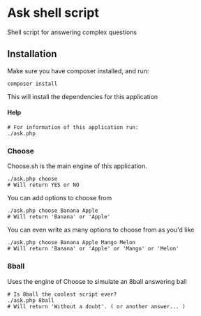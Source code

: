 # Ask shell script
Shell script for answering complex questions

## Installation
Make sure you have composer installed, and run:
```
composer install
```
This will install the dependencies for this application

#### Help
```
# For information of this application run:
./ask.php
```

### Choose
Choose.sh is the main engine of this application.
```
./ask.php choose
# Will return YES or NO
```

You can add options to choose from
```
./ask.php choose Banana Apple
# Will return 'Banana' or 'Apple'
```

You can even write as many options to choose from as you'd like
```
./ask.php choose Banana Apple Mango Melon
# Will return 'Banana' or 'Apple' or 'Mango' or 'Melon'
```

### 8ball
Uses the engine of Choose to simulate an 8ball answering ball
```
# Is 8ball the coolest script ever?
./ask.php 8ball
# Will return 'Without a doubt'. ( or another answer... )
```
